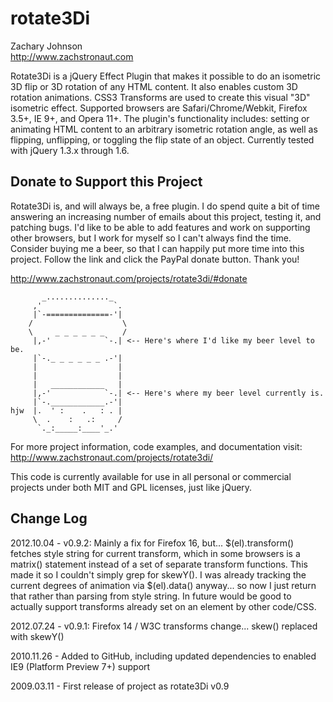 # rotate3Di

Zachary Johnson  
<http://www.zachstronaut.com>

Rotate3Di is a jQuery Effect Plugin that makes it possible to do an isometric 3D flip or 3D rotation of any HTML content. It also enables custom 3D rotation animations. CSS3 Transforms are used to create this visual "3D" isometric effect. Supported browsers are Safari/Chrome/Webkit, Firefox 3.5+, IE 9+, and Opera 11+. The plugin's functionality includes: setting or animating HTML content to an arbitrary isometric rotation angle, as well as flipping, unflipping, or toggling the flip state of an object.  Currently tested with jQuery 1.3.x through 1.6.

## Donate to Support this Project

Rotate3Di is, and will always be, a free plugin.  I do spend quite a bit of time answering an increasing number of emails about this project, testing it, and patching bugs.  I'd like to be able to add features and work on supporting other browsers, but I work for myself so I can't always find the time.  Consider buying me a beer, so that I can happily put more time into this project. Follow the link and click the PayPal donate button. Thank you!

<http://www.zachstronaut.com/projects/rotate3di/#donate>


           _.............._
         ,'                `.
         |`-==============-'|
        /                    \
        \     _ _ _ _ _ _    /
         |,-'            `-.| <-- Here's where I'd like my beer level to be.
         |`-._ _ _ _ _ _ .-'|
         |                  |
         |                  |
         |   ____________   |
         |,-'            `-.| <-- Here's where my beer level currently is.
         |`-.____________.-'|
    hjw  |.  ' :    .   : . |
         \  .    :   .:     /
          `._:_____:____'_.'


For more project information, code examples, and documentation visit:  
<http://www.zachstronaut.com/projects/rotate3di/>

This code is currently available for use in all personal or commercial projects under both MIT and GPL licenses, just like jQuery.

## Change Log

2012.10.04 - v0.9.2: Mainly a fix for Firefox 16, but... $(el).transform() fetches style string for current transform, which in some browsers is a matrix() statement instead of a set of separate transform functions.  This made it so I couldn't simply grep for skewY().  I was already tracking the current degrees of animation via $(el).data() anyway... so now I just return that rather than parsing from style string.  In future would be good to actually support transforms already set on an element by other code/CSS.

2012.07.24 - v0.9.1: Firefox 14 / W3C transforms change... skew() replaced with skewY()

2010.11.26 - Added to GitHub, including updated dependencies to enabled IE9 (Platform Preview 7+) support

2009.03.11 - First release of project as rotate3Di v0.9

